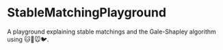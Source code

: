 # StableMatchingPlayground
A playground explaining stable matchings and the Gale-Shapley algorithm using 🐱🐶🐭🐦.